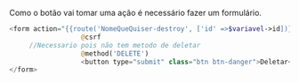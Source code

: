 Como o botão vai tomar uma ação é necessário fazer um formulário. 
```php
<form action="{{route('NomeQueQuiser-destroy', ['id' =>$variavel->id])}}" method="POST">
                  @csrf
     //Necessario pois não tem metodo de deletar
                  @method('DELETE')
                  <button type="submit" class="btn btn-danger">Deletar</button>
</form>
```